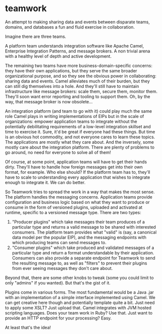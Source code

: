 # teamwork

An attempt to making sharing data and events between disparate teams, domains, and databases a fun and fluid exercise in collaboration.

Imagine there are three teams.

A platform team understands integration software like Apache Camel, Enterprise Integration Patterns, and message brokers. A non trivial arena with a healthy level of depth and active development.

The remaining two teams have more business-domain-specific concerns: they have their own applications, but they serve the same broader organizational purpose, and so they see the obvious power in collaborating: sharing data and events. Camel alleviates much of their burden, but they can still dig themselves into a hole. And they'll still have to maintain infrastructure like message brokers: scale them, secure them, monitor them. They'll soon want error reporting and tooling to support them. Oh, by the way, that message broker is now obsolete...

An integration platform (and team to go with it) could play much the same role Camel plays in writing implementations of EIPs but in the scale of organizations: empower application teams to integrate without the potentially debilitating requirements of a low-level integration skillset and time to exercise it. Sure, it'd be great if everyone had these things. But time is an obvious hot commodity, and not everyone cares to learn these topics. The applications are mostly what they care about. And the inversely, some mostly care about the integration platform. There are plenty of problems to go around, no need for everyone to solve all of them!

Of course, at some point, application teams will have to get their hands dirty. They'll have to handle how foreign messages get into their own format, for example. Who else should? If the platform team has to, they'll have to scale to understanding every application that wishes to integrate enough to integrate it. We can do better.

So Teamwork tries to spread the work in a way that makes the most sense. The platform handles the messaging concerns. Application teams provide configuration and business logic based on what they want to produce or consume in the form of versioned plugins, uploaded and activated at runtime, specific to a versioned message type. There are two types:

1. "Producer plugins" which take messages their team produces of a particular type and returns a valid message to be shared with interested consumers. The platform team provides what "valid" is (say, a canonical data model per the popular EIP), and the messaging endpoints with which producing teams can send messages to.
2. "Consumer plugins" which take produced and validated messages of a particular type and return a format understandable by their application. Consumers can also provide a separate endpoint for Teamwork to send the resulting message to, as well as "filters" to prevent their plugins from ever seeing messages they don't care about.

Beyond that, there are some other knobs to tweak (some you could limit to only "admins" if you wanted). But that's the gist of it.

Plugins come in various forms. The most fundamental would be a Java .jar with an implementation of a simple interface implemented using Camel. We can get creative here though and potentially template quite a bit. Just need to apply some XSLT? Just upload that. Camel integrates with JVM hosted scripting languages. Does your team work in Ruby? Use that. Just want to provide an HTTP endpoint for your processing? Easy.

At least that's the idea!


